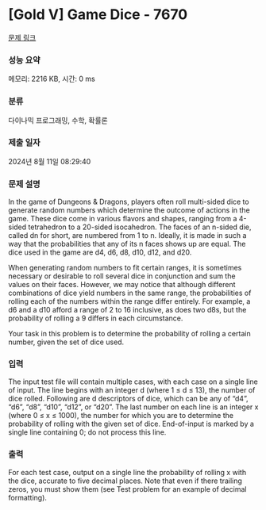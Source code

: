 # [Gold V] Game Dice - 7670 

[문제 링크](https://www.acmicpc.net/problem/7670) 

### 성능 요약

메모리: 2216 KB, 시간: 0 ms

### 분류

다이나믹 프로그래밍, 수학, 확률론

### 제출 일자

2024년 8월 11일 08:29:40

### 문제 설명

<p>In the game of Dungeons & Dragons, players often roll multi-sided dice to generate random numbers which determine the outcome of actions in the game. These dice come in various flavors and shapes, ranging from a 4-sided tetrahedron to a 20-sided isocahedron. The faces of an n-sided die, called dn for short, are numbered from 1 to n. Ideally, it is made in such a way that the probabilities that any of its n faces shows up are equal. The dice used in the game are d4, d6, d8, d10, d12, and d20.</p>

<p>When generating random numbers to fit certain ranges, it is sometimes necessary or desirable to roll several dice in conjunction and sum the values on their faces. However, we may notice that although different combinations of dice yield numbers in the same range, the probabilities of rolling each of the numbers within the range differ entirely. For example, a d6 and a d10 afford a range of 2 to 16 inclusive, as does two d8s, but the probability of rolling a 9 differs in each circumstance.</p>

<p>Your task in this problem is to determine the probability of rolling a certain number, given the set of dice used.</p>

### 입력 

 <p>The input test file will contain multiple cases, with each case on a single line of input. The line begins with an integer d (where 1 ≤ d ≤ 13), the number of dice rolled. Following are d descriptors of dice, which can be any of “d4”, “d6”, “d8”, “d10”, “d12”, or “d20”. The last number on each line is an integer x (where 0 ≤ x ≤ 1000), the number for which you are to determine the probability of rolling with the given set of dice. End-of-input is marked by a single line containing 0; do not process this line.</p>

### 출력 

 <p>For each test case, output on a single line the probability of rolling x with the dice, accurate to five decimal places. Note that even if there trailing zeros, you must show them (see Test problem for an example of decimal formatting).</p>

